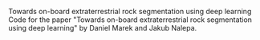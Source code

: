 Towards on-board extraterrestrial rock segmentation using deep learning
Code for the paper "Towards on-board extraterrestrial rock segmentation using deep learning" by Daniel Marek and Jakub Nalepa.

